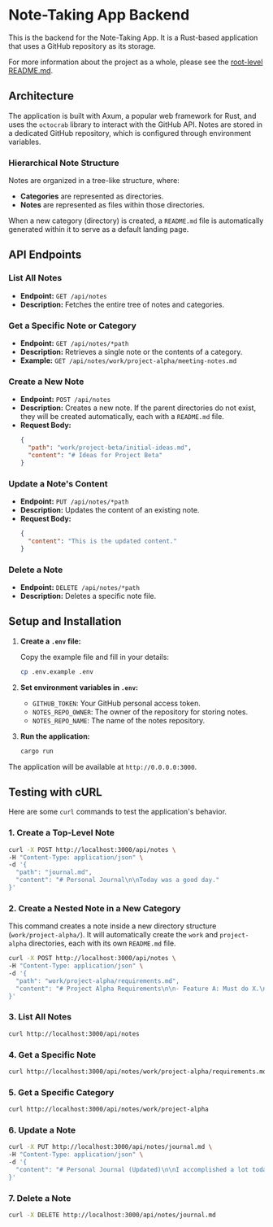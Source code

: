 # Note-Taking App Backend

This is the backend for the Note-Taking App. It is a Rust-based application that uses a GitHub repository as its storage.

For more information about the project as a whole, please see the [root-level README.md](../README.md).

## Architecture

The application is built with Axum, a popular web framework for Rust, and uses the `octocrab` library to interact with the GitHub API. Notes are stored in a dedicated GitHub repository, which is configured through environment variables.

### Hierarchical Note Structure

Notes are organized in a tree-like structure, where:

- **Categories** are represented as directories.
- **Notes** are represented as files within those directories.

When a new category (directory) is created, a `README.md` file is automatically generated within it to serve as a default landing page.

## API Endpoints

### List All Notes

- **Endpoint:** `GET /api/notes`
- **Description:** Fetches the entire tree of notes and categories.

### Get a Specific Note or Category

- **Endpoint:** `GET /api/notes/*path`
- **Description:** Retrieves a single note or the contents of a category.
- **Example:** `GET /api/notes/work/project-alpha/meeting-notes.md`

### Create a New Note

- **Endpoint:** `POST /api/notes`
- **Description:** Creates a new note. If the parent directories do not exist, they will be created automatically, each with a `README.md` file.
- **Request Body:**
  ```json
  {
    "path": "work/project-beta/initial-ideas.md",
    "content": "# Ideas for Project Beta"
  }
  ```

### Update a Note's Content

- **Endpoint:** `PUT /api/notes/*path`
- **Description:** Updates the content of an existing note.
- **Request Body:**
  ```json
  {
    "content": "This is the updated content."
  }
  ```

### Delete a Note

- **Endpoint:** `DELETE /api/notes/*path`
- **Description:** Deletes a specific note file.

## Setup and Installation

1. **Create a `.env` file:**

   Copy the example file and fill in your details:
   ```bash
   cp .env.example .env
   ```

2. **Set environment variables in `.env`:**

   - `GITHUB_TOKEN`: Your GitHub personal access token.
   - `NOTES_REPO_OWNER`: The owner of the repository for storing notes.
   - `NOTES_REPO_NAME`: The name of the notes repository.

3. **Run the application:**
   ```bash
   cargo run
   ```

The application will be available at `http://0.0.0.0:3000`.

## Testing with cURL

Here are some `curl` commands to test the application's behavior.

### 1. Create a Top-Level Note

```bash
curl -X POST http://localhost:3000/api/notes \
-H "Content-Type: application/json" \
-d '{
  "path": "journal.md",
  "content": "# Personal Journal\n\nToday was a good day."
}'
```

### 2. Create a Nested Note in a New Category

This command creates a note inside a new directory structure (`work/project-alpha/`). It will automatically create the `work` and `project-alpha` directories, each with its own `README.md` file.

```bash
curl -X POST http://localhost:3000/api/notes \
-H "Content-Type: application/json" \
-d '{
  "path": "work/project-alpha/requirements.md",
  "content": "# Project Alpha Requirements\n\n- Feature A: Must do X.\n- Feature B: Must do Y."
}'
```

### 3. List All Notes

```bash
curl http://localhost:3000/api/notes
```

### 4. Get a Specific Note

```bash
curl http://localhost:3000/api/notes/work/project-alpha/requirements.md
```

### 5. Get a Specific Category

```bash
curl http://localhost:3000/api/notes/work/project-alpha
```

### 6. Update a Note

```bash
curl -X PUT http://localhost:3000/api/notes/journal.md \
-H "Content-Type: application/json" \
-d '{
  "content": "# Personal Journal (Updated)\n\nI accomplished a lot today."
}'
```

### 7. Delete a Note

```bash
curl -X DELETE http://localhost:3000/api/notes/journal.md
```
